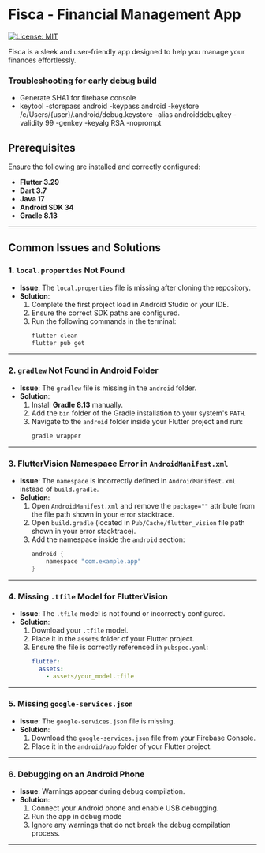 # Fisca - Financial Management App

[![License: MIT](https://img.shields.io/badge/License-MIT-yellow.svg)](https://opensource.org/licenses/MIT)

Fisca is a sleek and user-friendly app designed to help you manage your finances effortlessly.

### Troubleshooting for early debug build

- Generate SHA1 for firebase console 
- keytool -storepass android -keypass android -keystore /c/Users/{user}/.android/debug.keystore -alias androiddebugkey -validity 99 -genkey -keyalg RSA -noprompt 


## Prerequisites
Ensure the following are installed and correctly configured:
- **Flutter 3.29**
- **Dart 3.7**
- **Java 17**
- **Android SDK 34**
- **Gradle 8.13**

---

## Common Issues and Solutions

### 1. `local.properties` Not Found
- **Issue**: The `local.properties` file is missing after cloning the repository.
- **Solution**:
  1. Complete the first project load in Android Studio or your IDE.
  2. Ensure the correct SDK paths are configured.
  3. Run the following commands in the terminal:
     ```bash
     flutter clean
     flutter pub get
     ```

---

### 2. `gradlew` Not Found in Android Folder
- **Issue**: The `gradlew` file is missing in the `android` folder.
- **Solution**:
  1. Install **Gradle 8.13** manually.
  2. Add the `bin` folder of the Gradle installation to your system's `PATH`.
  3. Navigate to the `android` folder inside your Flutter project and run:
     ```bash
     gradle wrapper
     ```

---

### 3. FlutterVision Namespace Error in `AndroidManifest.xml`
- **Issue**: The `namespace` is incorrectly defined in `AndroidManifest.xml` instead of `build.gradle`.
- **Solution**:
  1. Open `AndroidManifest.xml` and remove the `package=""` attribute from the file path shown in your error stacktrace.
  2. Open `build.gradle` (located in `Pub/Cache/flutter_vision` file path shown in your error stacktrace).
  3. Add the namespace inside the `android` section:
     ```build.gradle
     android {
         namespace "com.example.app"
     }
     ```

---

### 4. Missing `.tfile` Model for FlutterVision
- **Issue**: The `.tfile` model is not found or incorrectly configured.
- **Solution**:
  1. Download your `.tfile` model.
  2. Place it in the `assets` folder of your Flutter project.
  3. Ensure the file is correctly referenced in `pubspec.yaml`:
     ```yaml
     flutter:
       assets:
         - assets/your_model.tfile
     ```

---

### 5. Missing `google-services.json`
- **Issue**: The `google-services.json` file is missing.
- **Solution**:
  1. Download the `google-services.json` file from your Firebase Console.
  2. Place it in the `android/app` folder of your Flutter project.

---

### 6. Debugging on an Android Phone
- **Issue**: Warnings appear during debug compilation.
- **Solution**:
  1. Connect your Android phone and enable USB debugging.
  2. Run the app in debug mode
  3. Ignore any warnings that do not break the debug compilation process.

---